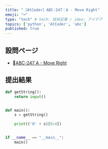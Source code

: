 ```yaml
---
title: "［AtCoder］ABC-247｜A - Move Right"
emoji: "⌨️"
type: "tech" # tech: 技術記事 / idea: アイデア
topics: ['python', 'AtCoder', 'abc']
published: true
---
```


## 設問ページ

- 🔗[ABC-247 A - Move Right](https://atcoder.jp/contests/abc247/tasks/abc247_a)

## 提出結果

```python
def getString():
    return input()


def main():
    s = getString()

    print(('0' + s)[0:4])


if __name__ == "__main__":
    main()

```

